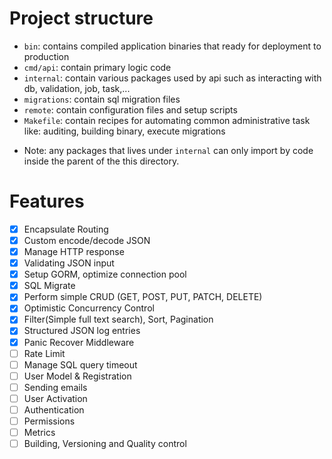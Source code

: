 # Project structure

- `bin`: contains compiled application binaries that ready for deployment to production
- `cmd/api`: contain primary logic code
- `internal`: contain various packages used by api such as interacting with db, validation, job, task,...
- `migrations`: contain sql migration files
- `remote`: contain configuration files and setup scripts
- `Makefile`: contain recipes for automating common administrative task like: auditing, building binary, execute
  migrations

* Note: any packages that lives under `internal` can only import by code inside the parent of the this directory.

# Features

- [x] Encapsulate Routing
- [x] Custom encode/decode JSON
- [x] Manage HTTP response
- [x] Validating JSON input
- [x] Setup GORM, optimize connection pool
- [x] SQL Migrate
- [x] Perform simple CRUD (GET, POST, PUT, PATCH, DELETE)
- [x] Optimistic Concurrency Control
- [x] Filter(Simple full text search), Sort, Pagination
- [x] Structured JSON log entries
- [x] Panic Recover Middleware
- [ ] Rate Limit
- [ ] Manage SQL query timeout
- [ ] User Model & Registration
- [ ] Sending emails
- [ ] User Activation
- [ ] Authentication
- [ ] Permissions
- [ ] Metrics
- [ ] Building, Versioning and Quality control